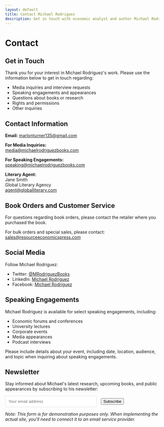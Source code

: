 ```yaml
---
layout: default
title: Contact Michael Rodriguez
description: Get in touch with economic analyst and author Michael Rodriguez for speaking engagements, media inquiries, or questions about his books.
---
```


# Contact

## Get in Touch

Thank you for your interest in Michael Rodriguez's work. Please use the information below to get in touch regarding:

- Media inquiries and interview requests
- Speaking engagements and appearances
- Questions about books or research
- Rights and permissions
- Other inquiries

## Contact Information

**Email:** [marlonturner135@gmail.com](mailto:marlonturner135@gmail.com)


**For Media Inquiries:**  
[media@michaelrodriguezbooks.com](mailto:marlonturner135@gmail.com)

**For Speaking Engagements:**  
[speaking@michaelrodriguezbooks.com](mailto:marlonturner135@gmail.com)

**Literary Agent:**  
Jane Smith  
Global Literary Agency  
[agent@globalliterary.com](mailto:marlonturner135@gmail.com)

## Book Orders and Customer Service

For questions regarding book orders, please contact the retailer where you purchased the book.

For bulk orders and special sales, please contact:  
[sales@resourceeconomicspress.com](mailto:marlonturner135@gmail.com)

## Social Media

Follow Michael Rodriguez:

- Twitter: [@MRodriguezBooks](https://x.com/Youvideo1)
- LinkedIn: [Michael Rodriguez](https://www.linkedin.com/in/michael-rodriguez-author)
- Facebook: [Michael Rodriguez](https://www.facebook.com/MichaelRodriguezAuthor/)

## Speaking Engagements

Michael Rodriguez is available for select speaking engagements, including:

- Economic forums and conferences
- University lectures
- Corporate events
- Media appearances
- Podcast interviews

Please include details about your event, including date, location, audience, and topic when inquiring about speaking engagements.

## Newsletter

Stay informed about Michael's latest research, upcoming books, and public appearances by subscribing to his newsletter:

<form>
  <input type="email" placeholder="Your email address" style="padding: 10px; width: 300px; margin-right: 10px; border: 1px solid #ddd; border-radius: 3px;">
  <button type="submit" class="btn">Subscribe</button>
</form>

*Note: This form is for demonstration purposes only. When implementing the actual site, you'll need to connect it to an email service provider.*
